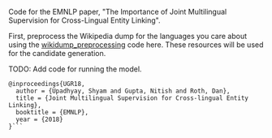 Code for the EMNLP paper, "The Importance of Joint Multilingual Supervision for Cross-Lingual Entity Linking".

First, preprocess the Wikipedia dump for the languages you care about using the [wikidump_preprocessing](https://github.com/shyamupa/wikidump_preprocessing) code here. These resources will be used for the candidate generation. 

TODO: Add code for running the model. 

```
@inproceedings{UGR18,
  author = {Upadhyay, Shyam and Gupta, Nitish and Roth, Dan},
  title = {Joint Multilingual Supervision for Cross-lingual Entity Linking},
  booktitle = {EMNLP},
  year = {2018}
}```
